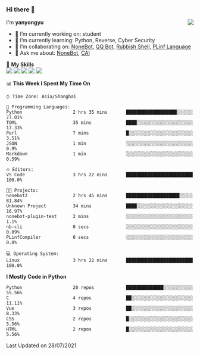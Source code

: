 ### Hi there 👋

<a href="#">
  <img align="right" src="https://github-readme-stats.vercel.app/api?username=yanyongyu&count_private=true&show_icons=true&bg_color=15,f2f7fd,E0EAFC" />
</a>

I'm **yanyongyu**

- 🔭 I’m currently working on: student
- 🌱 I’m currently learning: Python, Reverse, Cyber Security
- 👯 I’m collaborating on: [NoneBot](https://github.com/nonebot), [QQ Bot](https://github.com/Mrs4s/go-cqhttp), [Rubbish Shell](https://github.com/yanyongyu/rubbish), [PLinf Language](https://github.com/yanyongyu/PLinf)
- 💬 Ask me about: [NoneBot](https://github.com/nonebot), [CAI](https://github.com/cscs181/CAI)

🌟 **My Skills**  
![](https://img.shields.io/badge/-Python-3e74a2?style=flat-square&logo=Python&logoColor=fff)
![](https://img.shields.io/badge/-Vue-4fc08d?style=flat-square&logo=Vue.js&logoColor=fff)
![](https://img.shields.io/badge/-Node.js-339933?style=flat-square&logo=Node.js&logoColor=fff)
![](https://img.shields.io/badge/-Docker-2496ED?style=flat-square&logo=Docker&logoColor=fff)
![](https://img.shields.io/badge/-Linux-000000?style=flat-square&logo=Linux&logoColor=fff)

<!--START_SECTION:waka-->
📊 **This Week I Spent My Time On** 

```text
⌚︎ Time Zone: Asia/Shanghai

💬 Programming Languages: 
Python                   2 hrs 35 mins       ███████████████████░░░░░░   77.01% 
TOML                     35 mins             ████░░░░░░░░░░░░░░░░░░░░░   17.33% 
Perl                     7 mins              █░░░░░░░░░░░░░░░░░░░░░░░░   3.51% 
JSON                     1 min               ░░░░░░░░░░░░░░░░░░░░░░░░░   0.9% 
Markdown                 1 min               ░░░░░░░░░░░░░░░░░░░░░░░░░   0.59%

🔥 Editors: 
VS Code                  3 hrs 22 mins       █████████████████████████   100.0%

🐱‍💻 Projects: 
nonebot2                 2 hrs 45 mins       ████████████████████░░░░░   81.84% 
Unknown Project          34 mins             ████░░░░░░░░░░░░░░░░░░░░░   16.97% 
nonebot-plugin-test      2 mins              ░░░░░░░░░░░░░░░░░░░░░░░░░   1.1% 
nb-cli                   0 secs              ░░░░░░░░░░░░░░░░░░░░░░░░░   0.09% 
PLinfCompiler            0 secs              ░░░░░░░░░░░░░░░░░░░░░░░░░   0.0%

💻 Operating System: 
Linux                    3 hrs 22 mins       █████████████████████████   100.0%

```

**I Mostly Code in Python** 

```text
Python                   20 repos            ██████████████░░░░░░░░░░░   55.56% 
C                        4 repos             ██░░░░░░░░░░░░░░░░░░░░░░░   11.11% 
Vue                      3 repos             ██░░░░░░░░░░░░░░░░░░░░░░░   8.33% 
CSS                      2 repos             █░░░░░░░░░░░░░░░░░░░░░░░░   5.56% 
HTML                     2 repos             █░░░░░░░░░░░░░░░░░░░░░░░░   5.56%

```



 Last Updated on 28/07/2021
<!--END_SECTION:waka-->
